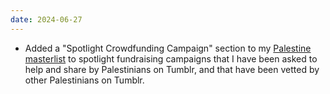 ```yaml
---
date: 2024-06-27
---
```


* Added a "Spotlight Crowdfunding Campaign" section to my [Palestine masterlist](/articles/palestine-masterlist) to spotlight fundraising campaigns that I have been asked to help and share by Palestinians on Tumblr, and that have been vetted by other Palestinians on Tumblr.